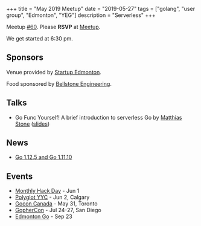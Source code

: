 +++
title = "May 2019 Meetup"
date = "2019-05-27"
tags = ["golang", "user group", "Edmonton", "YEG"]
description = "Serverless"
+++

Meetup [#60](https://github.com/edmontongo/presentations/issues/100). Please **RSVP** at [Meetup](https://www.meetup.com/startupedmonton/events/bclwwpyzhbkc/).

We get started at 6:30 pm.

## Sponsors

Venue provided by [Startup Edmonton](https://www.startupedmonton.com/).

Food sponsored by [Bellstone Engineering](https://bellstone.ca/). 

## Talks

* Go Func Yourself! A brief introduction to serverless Go by [Matthias Stone](https://github.com/matthias-stone) ([slides](https://talks.godoc.org/github.com/edmontongo/presentations/2019-05/serverless-go/serverless.slide#1))

## News

* [Go 1.12.5 and Go 1.11.10](https://groups.google.com/forum/#!topic/golang-announce/GhnThAAITFI)

## Events

* [Monthly Hack Day](https://www.meetup.com/startupedmonton/events/rrntrqyzjbcb/) - Jun 1
* [Polyglot YYC](https://polyglotyyc.ca/) - Jun 2, Calgary
* [Gocon Canada](https://gocon.ca/) - May 31, Toronto
* [GopherCon](https://www.gophercon.com/) - Jul 24-27, San Diego
* [Edmonton Go](https://www.meetup.com/startupedmonton/events/bclwwpyzmbfc/) - Sep 23

